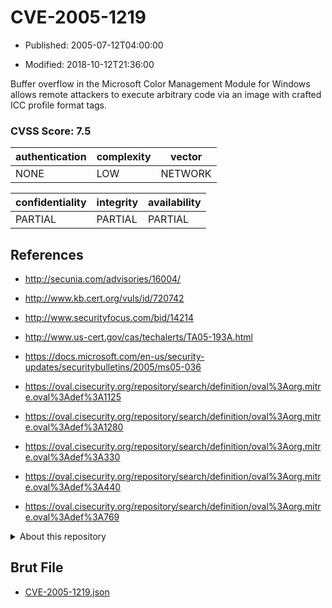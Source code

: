 # CVE-2005-1219

- Published: 2005-07-12T04:00:00

- Modified: 2018-10-12T21:36:00

Buffer overflow in the Microsoft Color Management Module for Windows allows remote attackers to execute arbitrary code via an image with crafted ICC profile format tags.

### CVSS Score: **7.5**

| authentication | complexity | vector |
| --- | --- | --- |
| NONE | LOW | NETWORK |

| confidentiality | integrity | availability |
| --- | --- | --- |
| PARTIAL | PARTIAL | PARTIAL |

## References

* http://secunia.com/advisories/16004/

* http://www.kb.cert.org/vuls/id/720742

* http://www.securityfocus.com/bid/14214

* http://www.us-cert.gov/cas/techalerts/TA05-193A.html

* https://docs.microsoft.com/en-us/security-updates/securitybulletins/2005/ms05-036

* https://oval.cisecurity.org/repository/search/definition/oval%3Aorg.mitre.oval%3Adef%3A1125

* https://oval.cisecurity.org/repository/search/definition/oval%3Aorg.mitre.oval%3Adef%3A1280

* https://oval.cisecurity.org/repository/search/definition/oval%3Aorg.mitre.oval%3Adef%3A330

* https://oval.cisecurity.org/repository/search/definition/oval%3Aorg.mitre.oval%3Adef%3A440

* https://oval.cisecurity.org/repository/search/definition/oval%3Aorg.mitre.oval%3Adef%3A769

<details>
<summary>About this repository</summary> 

  This repository is part of the project [Live Hack CVE](https://github.com/Live-Hack-CVE). Main website can be found [www.live-hack.org](https://www.live-hack.org) 
  
  Made by [Sn0wAlice](https://github.com/Sn0wAlice) for the people that care about security and need to have a feed of the latest CVEs. Hope you enjoy it, don't forget to star the repo and follow me on [Twitter](https://twitter.com/Sn0wAlice) and [Github](https://github.com/Sn0wAlice). And that is my [personnal website](https://www.alice-snow.me/)

  - [Home Page](https://github.com/Live-Hack-CVE)
  - [Framework](https://github.com/Live-Hack-CVE/cve-framework)
  - [CVE database](https://github.com/Live-Hack-CVE/full_database)
  - [Changelog](https://github.com/Live-Hack-CVE/Changelog)
</details>

## Brut File

* [CVE-2005-1219.json](https://raw.githubusercontent.com/Live-Hack-CVE/full_database/main/cves/2005/CVE-2005-1219.json)

